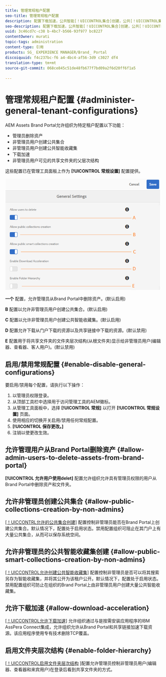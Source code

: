 ```yaml
---
title: 管理常规租户配置
seo-title: 管理常规租户配置
description: 配置下载加速，公共智能[！UICCONTROL集合]创建，公共[！UICCONTROL集合]创建，并使管理员用户能够删除租户中的资产。
seo-description: 配置下载加速，公共智能[！UICCONTROL集合]创建，公共[！UICCONTROL集合]创建，并使管理员用户能够删除租户中的资产。
uuid: 3c46cd7c-c38 b-4bc7-b566-93f977 bc8227
contentOwner: murati
topic-tags: administration
content-type: 引用
products: SG_ EXPERIENCE MANAGER/Brand_ Portal
discoiquuid: f4c237bc-f6 a4-4bc4-af56-3d9 c3027 df4
translation-type: tm+mt
source-git-commit: 068ce845c51de48fb677f7bd09a2f6d20ff6f1a5

---
```



# 管理常规租户配置 {#administer-general-tenant-configurations}

AEM Assets Brand Portal允许组织为特定租户配置以下功能：

* 管理员删除资产
* 非管理员用户创建公共集合
* 非管理员用户创建公共智能收藏集
* 下载加速
* 非管理员用户可见的共享文件夹的父层次结构

这些配置已在管理工具面板上作为 **[!UICONTROL 常规设置]** 配置提供。

![](assets/general-configs.png)

**一个** 配置，允许管理员从Brand Portal中删除资产。(默认启用)

**B** 配置以允许非管理员用户创建公共集合。(默认启用)

**C** 配置以允许非管理员用户创建公共智能收藏集。(默认启用)

**D** 配置允许下载从门户下载的资源以及共享链接中下载的资源。(默认禁用)

**E** 配置用于将共享文件夹的文件夹层次结构(从根文件夹)显示给非管理员用户(编辑器、查看器、客人用户)。(默认禁用)

## 启用/禁用常规配置 {#enable-disable-general-configurations}

要启用/禁用每个配置，请执行以下操作：

1. 以管理员权限登录。
2. 从顶部工具栏中选择用于访问管理工具的AEM徽标。
3. 从管理工具面板中，选择 **[!UICONTROL 常规]** 以打开 **[!UICONTROL 常规设置]** 页面。
4. 使用相应的切换开关启用/禁用任何常规配置。
5. **[!UICONTROL 保存更改。]**
6. 注销以使更改生效。

## 允许管理用户从Brand Portal删除资产 {#allow-admin-users-to-delete-assets-from-brand-portal}

**[!UICONTROL 允许用户使用delet]** 配置允许组织允许具有管理员权限的用户从Brand Portal中删除资产和文件夹。

## 允许非管理员创建公共集合 {#allow-public-collections-creation-by-non-admins}

[[！UICCONTRL允许的公共集合创建]](../using/brand-portal-share-collection.md#main-pars-text-1915052376) 配置控制非管理员能否在Brand Portal上创建公共集合。默认情况下，配置处于启用状态。禁用配置组织可阻止在其门户上有大量公共集合，从而可以保存系统空间。

## 允许非管理员的公共智能收藏集创建 {#allow-public-smart-collections-creation-by-non-admins}

[[！UICCONTROL允许创建公共智能收藏集]](../using/brand-portal-searching.md#main-pars-header-500620467) 配置控制非管理员是否可以将其搜索另存为智能收藏集，并将其公开为该租户公开。默认情况下，配置处于启用状态。禁用配置组织可防止在组织的Brand Portal上由非管理员用户创建大量公共智能收藏集。

## 允许下载加速 {#allow-download-acceleration}

[[！UICCONTROL允许下载加速]](../using/accelerated-download.md) 允许组织通过与是按需安装应用程序的IBM AssPera Connect集成，允许组织允许从Brand Portal和共享链接加速下载资源。该应用程序使用专有技术删除TCP覆盖。

## 启用文件夹层次结构 {#enable-folder-hierarchy}

[[！UICCONTROL启用文件夹层次结构](../using/brand-portal-sharing-folders.md#non-admin-user-access-to-shared-folders) ]配置允许管理员控制非管理员用户(编辑器、查看器和来宾用户)在登录后看到共享文件夹的方式。
